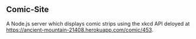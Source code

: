 ## Comic-Site

A Node.js server which displays comic strips using the xkcd API deloyed at https://ancient-mountain-21408.herokuapp.com/comic/453.


